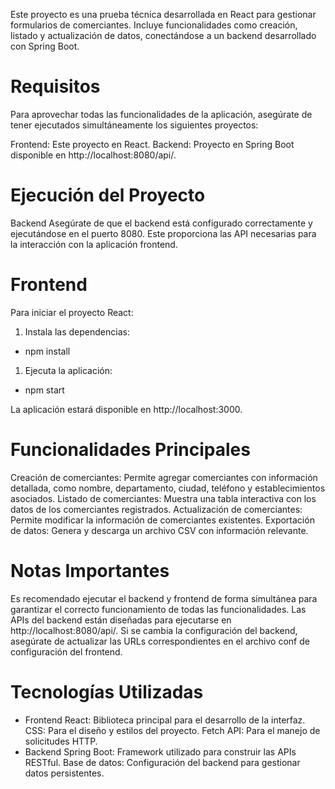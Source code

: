 Este proyecto es una prueba técnica desarrollada en React para gestionar formularios de comerciantes. Incluye funcionalidades como creación, listado y actualización de datos, conectándose a un backend desarrollado con Spring Boot.

# Requisitos
Para aprovechar todas las funcionalidades de la aplicación, asegúrate de tener ejecutados simultáneamente los siguientes proyectos:

Frontend: Este proyecto en React.
Backend: Proyecto en Spring Boot disponible en http://localhost:8080/api/.
# Ejecución del Proyecto
Backend
Asegúrate de que el backend está configurado correctamente y ejecutándose en el puerto 8080. Este proporciona las API necesarias para la interacción con la aplicación frontend.

# Frontend
Para iniciar el proyecto React:

1. Instala las dependencias:

- npm install
1. Ejecuta la aplicación:

- npm start

La aplicación estará disponible en http://localhost:3000.

# Funcionalidades Principales
Creación de comerciantes: Permite agregar comerciantes con información detallada, como nombre, departamento, ciudad, teléfono y establecimientos asociados.
Listado de comerciantes: Muestra una tabla interactiva con los datos de los comerciantes registrados.
Actualización de comerciantes: Permite modificar la información de comerciantes existentes.
Exportación de datos: Genera y descarga un archivo CSV con información relevante.

# Notas Importantes

Es recomendado ejecutar el backend y frontend de forma simultánea para garantizar el correcto funcionamiento de todas las funcionalidades.
Las APIs del backend están diseñadas para ejecutarse en http://localhost:8080/api/. Si se cambia la configuración del backend, asegúrate de actualizar las URLs correspondientes en el archivo conf de configuración del frontend.

# Tecnologías Utilizadas
* Frontend
React: Biblioteca principal para el desarrollo de la interfaz.
CSS: Para el diseño y estilos del proyecto.
Fetch API: Para el manejo de solicitudes HTTP.
* Backend
Spring Boot: Framework utilizado para construir las APIs RESTful.
Base de datos: Configuración del backend para gestionar datos persistentes.